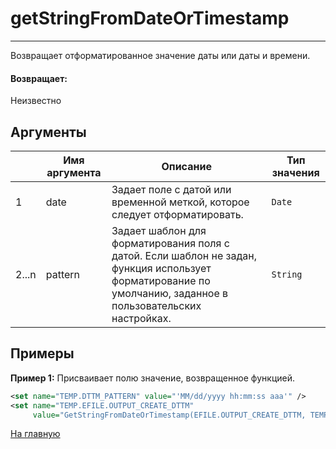 # getStringFromDateOrTimestamp

---

Возвращает отформатированное значение даты или даты и времени.

#### Возвращает:

Неизвестно

## Аргументы

|  | Имя аргумента | Описание | Тип значения |
| --- | --- | --- | --- |
| 1 | date | Задает поле с датой или временной меткой, которое следует отформатировать. | `Date` |
| 2...n | pattern | Задает шаблон для форматирования поля с датой. Если шаблон не задан, функция использует форматирование по умолчанию, заданное в пользовательских настройках. | `String` |

## Примеры

**Пример 1:** Присваивает полю значение, возвращенное функцией.
```xml
<set name="TEMP.DTTM_PATTERN" value="'MM/dd/yyyy hh:mm:ss aaa'" />
<set name="TEMP.EFILE.OUTPUT_CREATE_DTTM"
     value="GetStringFromDateOrTimestamp(EFILE.OUTPUT_CREATE_DTTM, TEMP.DTTM_PATTERN)" />
```



[На главную](./ecmfunctions/)